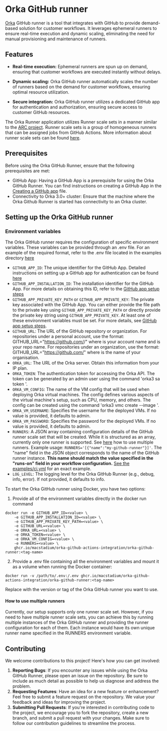 # Orka GitHub runner

[Orka](https://www.macstadium.com/orka) GitHub runner is a tool that integrates with GitHub to provide demand-based solution for customer workflows.
It leverages ephemeral runners to ensure real-time execution and dynamic scaling, eliminating the need for manual provisioning and maintenance of runners.

## Features

* **Real-time execution:** Ephemeral runners are spun up on demand, ensuring that customer workflows are executed instantly without delays.

* **Dynamic scaling:** Orka GitHub runner automatically scales the number of runners based on the demand for customer workflows, ensuring optimal resource utilization.

* **Secure integration:** Orka GitHub runner utilizes a dedicated GitHub app for authentication and authorization, ensuring secure access to customer GitHub resources.

The Orka Runner application utilizes Runner scale sets in a manner similar to the [ARC project](https://github.com/actions/actions-runner-controller). Runner scale sets is a group of homogeneous runners that can be assigned jobs from GitHub Actions. More information about runner scale sets can be found [here](https://docs.github.com/en/actions/hosting-your-own-runners/managing-self-hosted-runners-with-actions-runner-controller/deploying-runner-scale-sets-with-actions-runner-controller).

## Prerequisites

Before using the Orka GitHub Runner, ensure that the following prerequisites are met:

* GitHub App: Having a GitHub App is a prerequisite for using the Orka GitHub Runner. You can find instructions on creating a GitHub App in the [Creating a GitHub app](docs/github-app-setup-steps.md) file.
* Connectivity to Orka 3.0+ cluster: Ensure that the machine where the Orka Github Runner is started has connectivity to an Orka cluster.

## Setting up the Orka GitHub runner

### Environment variables

The Orka GitHub runner requires the configuration of specific environment variables. These variables can be provided through an .env file. For an example of the required format, refer to the .env file located in the examples directory [here](./examples/.env)
* `GITHUB_APP_ID`: The unique identifier for the GitHub App. Detailed instructions on setting up a GitHub app for authentication can be found [here](docs/github-app-setup-steps.md)
* `GITHUB_APP_INSTALLATION_ID`: The installation identifier for the GitHub App. For more details on obtaining this ID, refer to the [GitHub app setup steps](docs/github-app-setup-steps.md)
* `GITHUB_APP_PRIVATE_KEY_PATH` or `GITHUB_APP_PRIVATE_KEY`: The private key associated with the GitHub App. You can either provide the file path to the private key using `GITHUB_APP_PRIVATE_KEY_PATH` or directly provide the private key string using `GITHUB_APP_PRIVATE_KEY`. At least one of these environment variables must be set. For more details, see [GitHub app setup steps](docs/github-app-setup-steps.md).
* `GITHUB_URL`: The URL of the GitHub repository or organization. For repositories under a personal account, use the format: GITHUB_URL="https://github.com/<account-name>/<repo-name>" where <account-name> is your account name and <repo-name> is your repo name. For repositories under an organization, use the format: GITHUB_URL="https://github.com/<org-name>" where <org-name> is the name of your organisation.
* `ORKA_URL`: The URL of the Orka server. Obtain this information from your IP plan.
* `ORKA_TOKEN`: The authentication token for accessing the Orka API. The token can be generated by an admin user using the command 'orka3 sa token <service-account-name>'.
* `ORKA_VM_CONFIG`: The name of the VM config that will be used when deploying Orka virtual machines. The config defines various aspects of the virtual machine's setup, such as CPU, memory, and others. The config can be created using the command 'orka3 vmc create --image <image-name>'.
* `ORKA_VM_USERNAME`: Specifies the username for the deployed VMs. If no value is provided, it defaults to admin.
* `ORKA_VM_PASSWORD`: Specifies the password for the deployed VMs. If no value is provided, it defaults to admin.
* `RUNNERS`: A JSON array containing configuration details of the GitHub runner scale set that will be created. While it is structured as an array, currently only one runner is supported. See [here](#how-to-use-multiple-runners) how to use multiple runners. Example usage: `RUNNERS='[{"name":"my-github-runner"}]'`. The "name" field in the JSON object corresponds to the name of the GitHub runner instance. <b>This name should match the value specified in the "runs-on" field in your workflow configuration.</b> [See the examples/ci.yml](examples/ci.yml) for an exact example.
* `LOG_LEVEL`: The logging level for the Orka GitHub Runner (e.g., debug, info, error). If not provided, it defaults to info.

To start the Orka GitHub runner using Docker, you have two options:

1. Provide all of the environment variables directly in the docker run command

```shell
docker run -e GITHUB_APP_ID=<value> \
    -e GITHUB_APP_INSTALLATION_ID=<value> \
    -e GITHUB_APP_PRIVATE_KEY_PATH=<value> \
    -e GITHUB_URL=<value> \
    -e ORKA_URL=<value> \
    -e ORKA_TOKEN=<value> \
    -e ORKA_VM_CONFIG=<value> \
    -e RUNNERS=<value> \
    ghcr.io/macstadium/orka-github-actions-integration/orka-github-runner:<tag-name>
```

2. Provide a .env file containing all the environment variables and mount it as a volume when running the Docker container:

```shell
docker run -v /path/to/.env:/.env ghcr.io/macstadium/orka-github-actions-integration/orka-github-runner:<tag-name>
```

Replace <tag-name> with the version or tag of the Orka GitHub runner you want to use.

#### How to use multiple runners

Currently, our setup supports only one runner scale set. However, if you need to have multiple runner scale sets, you can achieve this by running multiple instances of the Orka GitHub runner and providing the runner configuration for each of them. Each instance would have its own unique runner name specified in the RUNNERS environment variable.

## Contributing

We welcome contributions to this project! Here's how you can get involved:

1. <b>Reporting Bugs</b>: If you encounter any issues while using the Orka GitHub Runner, please open an issue on the repository. Be sure to include as much detail as possible to help us diagnose and address the problem.
1. <b>Requesting Features</b>: Have an idea for a new feature or enhancement? Feel free to submit a feature request on the repository. We value your feedback and ideas for improving the project.
1. <b>Submitting Pull Requests</b>: If you're interested in contributing code to the project, we encourage you to fork the repository, create a new branch, and submit a pull request with your changes. Make sure to follow our contribution guidelines to streamline the process.